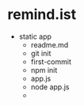# remind.ist

* static app
  * readme.md
  * git init
  * first-commit
  * npm init
  * app.js
  * node app.js
  * 

